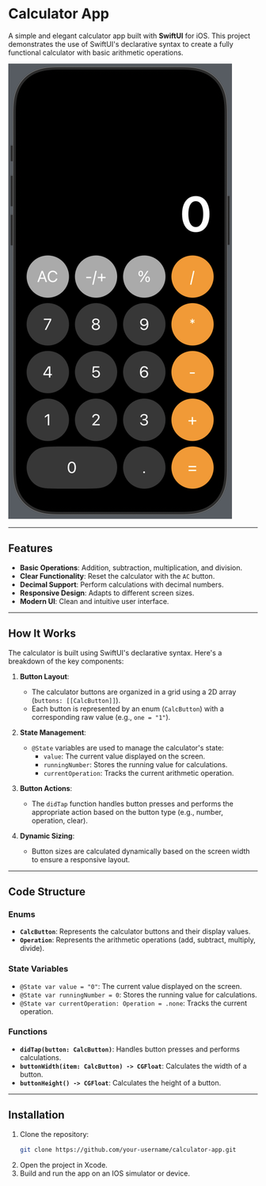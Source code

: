 # Calculator App

A simple and elegant calculator app built with **SwiftUI** for iOS. This project demonstrates the use of SwiftUI's declarative syntax to create a fully functional calculator with basic arithmetic operations.


![Calculator Screenshot](images/calculator.png) 

---

## Features

- **Basic Operations**: Addition, subtraction, multiplication, and division.
- **Clear Functionality**: Reset the calculator with the `AC` button.
- **Decimal Support**: Perform calculations with decimal numbers.
- **Responsive Design**: Adapts to different screen sizes.
- **Modern UI**: Clean and intuitive user interface.

---

## How It Works

The calculator is built using SwiftUI's declarative syntax. Here's a breakdown of the key components:

1. **Button Layout**:
   - The calculator buttons are organized in a grid using a 2D array (`buttons: [[CalcButton]]`).
   - Each button is represented by an enum (`CalcButton`) with a corresponding raw value (e.g., `one = "1"`).

2. **State Management**:
   - `@State` variables are used to manage the calculator's state:
     - `value`: The current value displayed on the screen.
     - `runningNumber`: Stores the running value for calculations.
     - `currentOperation`: Tracks the current arithmetic operation.

3. **Button Actions**:
   - The `didTap` function handles button presses and performs the appropriate action based on the button type (e.g., number, operation, clear).

4. **Dynamic Sizing**:
   - Button sizes are calculated dynamically based on the screen width to ensure a responsive layout.

---

## Code Structure

### Enums
- **`CalcButton`**: Represents the calculator buttons and their display values.
- **`Operation`**: Represents the arithmetic operations (add, subtract, multiply, divide).

### State Variables
- `@State var value = "0"`: The current value displayed on the screen.
- `@State var runningNumber = 0`: Stores the running value for calculations.
- `@State var currentOperation: Operation = .none`: Tracks the current operation.

### Functions
- **`didTap(button: CalcButton)`**: Handles button presses and performs calculations.
- **`buttonWidth(item: CalcButton) -> CGFloat`**: Calculates the width of a button.
- **`buttonHeight() -> CGFloat`**: Calculates the height of a button.

---

## Installation

1. Clone the repository:
   ```bash
   git clone https://github.com/your-username/calculator-app.git
2. Open the project in Xcode.
3. Build and run the app on  an IOS simulator or device.
